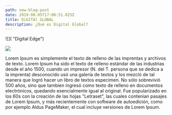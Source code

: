 ```yaml
---
path: new-blog-post
date: 2019-08-05T17:08:51.025Z
title: DiGITAl GLOBAL
description: ¿Qué es Digital Global?
---
```

![]( "Digital Edge")

![](/assets/captura-de-pantalla-2019-07-10-a-la-s-16.35.10.png)

Lorem Ipsum es simplemente el texto de relleno de las imprentas y archivos de texto. Lorem Ipsum ha sido el texto de relleno estándar de las industrias desde el año 1500, cuando un impresor (N. del T. persona que se dedica a la imprenta) desconocido usó una galería de textos y los mezcló de tal manera que logró hacer un libro de textos especimen. No sólo sobrevivió 500 años, sino que tambien ingresó como texto de relleno en documentos electrónicos, quedando esencialmente igual al original. Fue popularizado en los 60s con la creación de las hojas "Letraset", las cuales contenian pasajes de Lorem Ipsum, y más recientemente con software de autoedición, como por ejemplo Aldus PageMaker, el cual incluye versiones de Lorem Ipsum.
